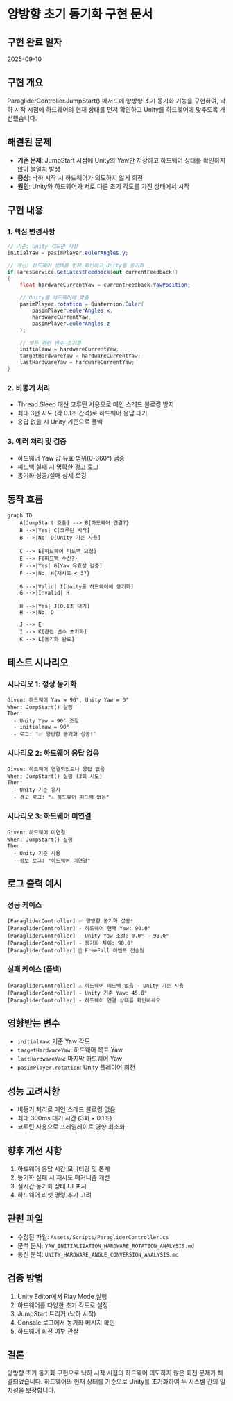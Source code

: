 # 양방향 초기 동기화 구현 문서

## 구현 완료 일자
2025-09-10

## 구현 개요
ParagliderController.JumpStart() 메서드에 양방향 초기 동기화 기능을 구현하여, 낙하 시작 시점에 하드웨어의 현재 상태를 먼저 확인하고 Unity를 하드웨어에 맞추도록 개선했습니다.

## 해결된 문제
- **기존 문제**: JumpStart 시점에 Unity의 Yaw만 저장하고 하드웨어 상태를 확인하지 않아 불일치 발생
- **증상**: 낙하 시작 시 하드웨어가 의도하지 않게 회전
- **원인**: Unity와 하드웨어가 서로 다른 초기 각도를 가진 상태에서 시작

## 구현 내용

### 1. 핵심 변경사항
```csharp
// 기존: Unity 각도만 저장
initialYaw = pasimPlayer.eulerAngles.y;

// 개선: 하드웨어 상태를 먼저 확인하고 Unity를 동기화
if (aresService.GetLatestFeedback(out currentFeedback))
{
    float hardwareCurrentYaw = currentFeedback.YawPosition;
    
    // Unity를 하드웨어에 맞춤
    pasimPlayer.rotation = Quaternion.Euler(
        pasimPlayer.eulerAngles.x,
        hardwareCurrentYaw,
        pasimPlayer.eulerAngles.z
    );
    
    // 모든 관련 변수 초기화
    initialYaw = hardwareCurrentYaw;
    targetHardwareYaw = hardwareCurrentYaw;
    lastHardwareYaw = hardwareCurrentYaw;
}
```

### 2. 비동기 처리
- Thread.Sleep 대신 코루틴 사용으로 메인 스레드 블로킹 방지
- 최대 3번 시도 (각 0.1초 간격)로 하드웨어 응답 대기
- 응답 없을 시 Unity 기준으로 폴백

### 3. 에러 처리 및 검증
- 하드웨어 Yaw 값 유효 범위(0-360°) 검증
- 피드백 실패 시 명확한 경고 로그
- 동기화 성공/실패 상세 로깅

## 동작 흐름

```mermaid
graph TD
    A[JumpStart 호출] --> B{하드웨어 연결?}
    B -->|Yes| C[코루틴 시작]
    B -->|No| D[Unity 기준 사용]
    
    C --> E[하드웨어 피드백 요청]
    E --> F{피드백 수신?}
    F -->|Yes| G[Yaw 유효성 검증]
    F -->|No| H{재시도 < 3?}
    
    G -->|Valid| I[Unity를 하드웨어에 동기화]
    G -->|Invalid| H
    
    H -->|Yes| J[0.1초 대기]
    H -->|No| D
    
    J --> E
    I --> K[관련 변수 초기화]
    K --> L[동기화 완료]
```

## 테스트 시나리오

### 시나리오 1: 정상 동기화
```
Given: 하드웨어 Yaw = 90°, Unity Yaw = 0°
When: JumpStart() 실행
Then: 
  - Unity Yaw → 90° 조정
  - initialYaw = 90°
  - 로그: "✅ 양방향 동기화 성공!"
```

### 시나리오 2: 하드웨어 응답 없음
```
Given: 하드웨어 연결되었으나 응답 없음
When: JumpStart() 실행 (3회 시도)
Then:
  - Unity 기준 유지
  - 경고 로그: "⚠️ 하드웨어 피드백 없음"
```

### 시나리오 3: 하드웨어 미연결
```
Given: 하드웨어 미연결
When: JumpStart() 실행
Then:
  - Unity 기준 사용
  - 정보 로그: "하드웨어 미연결"
```

## 로그 출력 예시

### 성공 케이스
```
[ParagliderController] ✅ 양방향 동기화 성공!
[ParagliderController] - 하드웨어 현재 Yaw: 90.0°
[ParagliderController] - Unity Yaw 조정: 0.0° → 90.0°
[ParagliderController] - 동기화 차이: 90.0°
[ParagliderController] 📡 FreeFall 이벤트 전송됨
```

### 실패 케이스 (폴백)
```
[ParagliderController] ⚠️ 하드웨어 피드백 없음 - Unity 기준 사용
[ParagliderController] - Unity 기준 Yaw: 45.0°
[ParagliderController] - 하드웨어 연결 상태를 확인하세요
```

## 영향받는 변수
- `initialYaw`: 기준 Yaw 각도
- `targetHardwareYaw`: 하드웨어 목표 Yaw
- `lastHardwareYaw`: 마지막 하드웨어 Yaw
- `pasimPlayer.rotation`: Unity 플레이어 회전

## 성능 고려사항
- 비동기 처리로 메인 스레드 블로킹 없음
- 최대 300ms 대기 시간 (3회 × 0.1초)
- 코루틴 사용으로 프레임레이트 영향 최소화

## 향후 개선 사항
1. 하드웨어 응답 시간 모니터링 및 통계
2. 동기화 실패 시 재시도 메커니즘 개선
3. 실시간 동기화 상태 UI 표시
4. 하드웨어 리셋 명령 추가 고려

## 관련 파일
- 수정된 파일: `Assets/Scripts/ParagliderController.cs`
- 분석 문서: `YAW_INITIALIZATION_HARDWARE_ROTATION_ANALYSIS.md`
- 통신 분석: `UNITY_HARDWARE_ANGLE_CONVERSION_ANALYSIS.md`

## 검증 방법
1. Unity Editor에서 Play Mode 실행
2. 하드웨어를 다양한 초기 각도로 설정
3. JumpStart 트리거 (낙하 시작)
4. Console 로그에서 동기화 메시지 확인
5. 하드웨어 회전 여부 관찰

## 결론
양방향 초기 동기화 구현으로 낙하 시작 시점의 하드웨어 의도하지 않은 회전 문제가 해결되었습니다. 하드웨어의 현재 상태를 기준으로 Unity를 초기화하여 두 시스템 간의 일치성을 보장합니다.